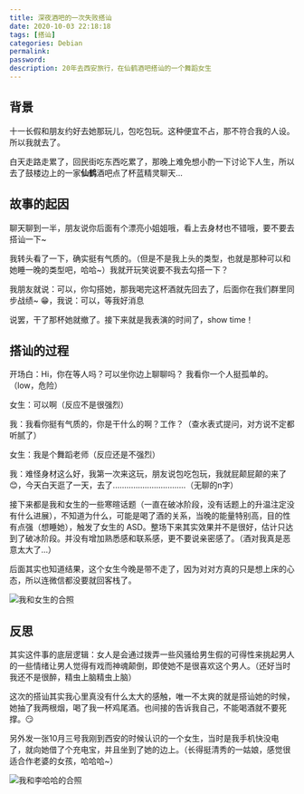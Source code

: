 ```yaml
---
title: 深夜酒吧的一次失败搭讪
date: 2020-10-03 22:18:18
tags: [搭讪]
categories: Debian
permalink:
password: 
description: 20年去西安旅行，在仙鹤酒吧搭讪的一个舞蹈女生
---
```


## 背景

十一长假和朋友约好去她那玩儿，包吃包玩。这种便宜不占，那不符合我的人设。所以我就去了。

白天走路走累了，回民街吃东西吃累了，那晚上难免想小酌一下讨论下人生，所以去了鼓楼边上的一家**仙鹤**酒吧点了杯蓝精灵聊天...

## 故事的起因

聊天聊到一半，朋友说你后面有个漂亮小姐姐哦，看上去身材也不错哦，要不要去搭讪一下~

我转头看了一下，确实挺有气质的。（但是不是我上头的类型，也就是那种可以和她睡一晚的类型吧，哈哈~）我就开玩笑说要不我去勾搭一下？

我朋友就说：可以，你勾搭她，那我喝完这杯酒就先回去了，后面你在我们群里同步战绩~ 😁，我说：可以，等我好消息

说罢，干了那杯她就撤了。接下来就是我表演的时间了，show time！

## 搭讪的过程

开场白：Hi，你在等人吗？可以坐你边上聊聊吗？ 我看你一个人挺孤单的。（low，危险）

女生：可以啊（反应不是很强烈）

我：我看你挺有气质的，你是干什么的啊？工作？（查水表式提问，对方说不定都听腻了）

女生：我是个舞蹈老师（反应还是不强烈）

我：难怪身材这么好，我第一次来这玩，朋友说包吃包玩，我就屁颠屁颠的来了😊，今天白天逛了一天，去了................................（无聊的n字）

接下来都是我和女生的一些寒暄话题（一直在破冰阶段，没有话题上的升温注定没有什么进展），不知道为什么，可能是喝了酒的关系，当晚的能量特别高，目的性有点强（想睡她），触发了女生的 ASD。整场下来其实效果并不是很好，估计只达到了破冰阶段。并没有增加熟悉感和联系感，更不要说亲密感了。（酒对我真是恶意太大了...）

后面其实也知道结果，这个女生今晚是带不走了，因为对对方真的只是想上床的心态，所以连微信都没要就回客栈了。

![我和女生的合照](/img/gallery/2020-10-05.jpeg)

## 反思

其实这件事的底层逻辑：女人是会通过拨弄一些风骚给男生假的可得性来挑起男人的一些情绪让男人觉得有戏而神魂颠倒，即使她不是很喜欢这个男人。（还好当时我还不是很醉，精虫上脑精虫上脑）

这次的搭讪其实我心里真没有什么太大的感触，唯一不太爽的就是搭讪她的时候，她抽了我两根烟，喝了我一杯鸡尾酒。也间接的告诉我自己，不能喝酒就不要死撑。😏

另外发一张10月三号我刚到西安的时候认识的一个女生，当时是我手机快没电了，就向她借了个充电宝，并且坐到了她的边上。（长得挺清秀的一姑娘，感觉很适合作老婆的女孩，哈哈哈~）

![我和李哈哈的合照](/img/gallery/2020-10-3.jpeg)



